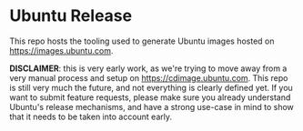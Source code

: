 # Ubuntu Release

This repo hosts the tooling used to generate Ubuntu images hosted on
https://images.ubuntu.com.

**DISCLAIMER**: this is very early work, as we're trying to move away from a
very manual process and setup on https://cdimage.ubuntu.com. This repo is still
very much the future, and not everything is clearly defined yet. If you want
to submit feature requests, please make sure you already understand Ubuntu's
release mechanisms, and have a strong use-case in mind to show that it needs to
be taken into account early.
